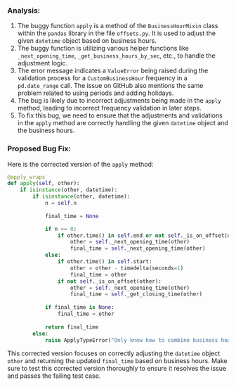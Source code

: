 ### Analysis:
1. The buggy function `apply` is a method of the `BusinessHourMixin` class within the `pandas` library in the file `offsets.py`. It is used to adjust the given `datetime` object based on business hours.
2. The buggy function is utilizing various helper functions like `_next_opening_time`, `_get_business_hours_by_sec`, etc., to handle the adjustment logic.
3. The error message indicates a `ValueError` being raised during the validation process for a `CustomBusinessHour` frequency in a `pd.date_range` call. The issue on GitHub also mentions the same problem related to using periods and adding holidays.
4. The bug is likely due to incorrect adjustments being made in the `apply` method, leading to incorrect frequency validation in later steps.
5. To fix this bug, we need to ensure that the adjustments and validations in the `apply` method are correctly handling the given `datetime` object and the business hours.

### Proposed Bug Fix:
Here is the corrected version of the `apply` method:

```python
@apply_wraps
def apply(self, other):
    if isinstance(other, datetime):
        if isinstance(other, datetime):
            n = self.n
        
            final_time = None

            if n >= 0:
                if other.time() in self.end or not self._is_on_offset(other):
                    other = self._next_opening_time(other)
                    final_time = self._next_opening_time(other)
            else:
                if other.time() in self.start:
                    other = other - timedelta(seconds=1)
                    final_time = other
                if not self._is_on_offset(other):
                    other = self._next_opening_time(other)
                    final_time = self._get_closing_time(other)
            
            if final_time is None:
                final_time = other
            
            return final_time
        else:
            raise ApplyTypeError("Only know how to combine business hour with datetime")
```

This corrected version focuses on correctly adjusting the `datetime` object `other` and returning the updated `final_time` based on business hours. Make sure to test this corrected version thoroughly to ensure it resolves the issue and passes the failing test case.